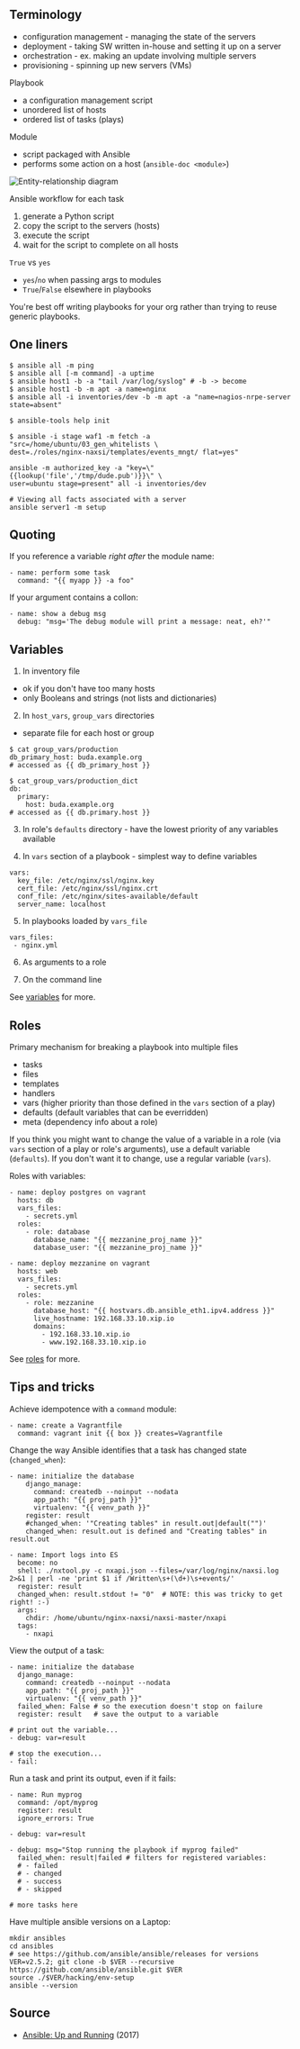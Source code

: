 Terminology
-----------

* configuration management - managing the state of the servers
* deployment - taking SW written in-house and setting it up on a server
* orchestration - ex. making an update involving multiple servers
* provisioning - spinning up new servers (VMs)

Playbook
* a configuration management script
* unordered list of hosts
* ordered list of tasks (plays)

Module
* script packaged with Ansible
* performs some action on a host (`ansible-doc <module>`)

![Entity-relationship
diagram](https://github.com/jreisinger/blog/tree/master/files/ansible_entities.png)

Ansible workflow for each task
1. generate a Python script
2. copy the script to the servers (hosts)
3. execute the script
4. wait for the script to complete on all hosts

`True` vs `yes`
* `yes`/`no` when passing args to modules
* `True`/`False` elsewhere in playbooks

You're best off writing playbooks for your org rather than trying to reuse
generic playbooks.

One liners
----------

```
$ ansible all -m ping
$ ansible all [-m command] -a uptime
$ ansible host1 -b -a "tail /var/log/syslog" # -b -> become
$ ansible host1 -b -m apt -a name=nginx
$ ansible all -i inventories/dev -b -m apt -a "name=nagios-nrpe-server state=absent"

$ ansible-tools help init

$ ansible -i stage waf1 -m fetch -a "src=/home/ubuntu/03_gen_whitelists \
dest=./roles/nginx-naxsi/templates/events_mngt/ flat=yes"

ansible -m authorized_key -a "key=\"{{lookup('file','/tmp/dude.pub')}}\" \
user=ubuntu stage=present" all -i inventories/dev

# Viewing all facts associated with a server
ansible server1 -m setup
```

Quoting
-------

If you reference a variable *right after* the module name:
```
- name: perform some task
  command: "{{ myapp }} -a foo"
```

If your argument contains a collon:
```
- name: show a debug msg
  debug: "msg='The debug module will print a message: neat, eh?'"
```

Variables
---------

1) In inventory file

* ok if you don't have too many hosts
* only Booleans and strings (not lists and dictionaries)

2) In `host_vars`, `group_vars` directories

* separate file for each host or group

```
$ cat group_vars/production
db_primary_host: buda.example.org
# accessed as {{ db_primary_host }}

$ cat_group_vars/production_dict
db:
  primary:
    host: buda.example.org
# accessed as {{ db.primary.host }}
```

3) In role's `defaults` directory - have the lowest priority of any variables available

4) In `vars` section of a playbook - simplest way to define variables

```
vars:
  key_file: /etc/nginx/ssl/nginx.key
  cert_file: /etc/nginx/ssl/nginx.crt
  conf_file: /etc/nginx/sites-available/default
  server_name: localhost
```

5) In playbooks loaded by `vars_file`

```
vars_files:
 - nginx.yml
```

6) As arguments to a role

7) On the command line

See [variables](http://docs.ansible.com/ansible/latest/playbooks_variables.html) for more.

Roles
-----

Primary mechanism for breaking a playbook into multiple files
* tasks
* files
* templates
* handlers
* vars (higher priority than those defined in the `vars` section of a play)
* defaults (default variables that can be everridden)
* meta (dependency info about a role)

If you think you might want to change the value of a variable in a role (via `vars` section of a play or role's arguments), use a default variable (`defaults`). If you don't want it to change, use a regular variable (`vars`).

Roles with variables:
```
- name: deploy postgres on vagrant
  hosts: db
  vars_files:
    - secrets.yml
  roles:
    - role: database
      database_name: "{{ mezzanine_proj_name }}"
      database_user: "{{ mezzanine_proj_name }}"

- name: deploy mezzanine on vagrant
  hosts: web
  vars_files:
    - secrets.yml
  roles:
    - role: mezzanine
      database_host: "{{ hostvars.db.ansible_eth1.ipv4.address }}"
      live_hostname: 192.168.33.10.xip.io
      domains:
        - 192.168.33.10.xip.io
        - www.192.168.33.10.xip.io
```

See [roles](https://github.com/ansiblebook/ansiblebook/tree/master/roles/playbooks/roles) for more.

Tips and tricks
---------------

Achieve idempotence with a `command` module:
```
- name: create a Vagrantfile
  command: vagrant init {{ box }} creates=Vagrantfile
```

Change the way Ansible identifies that a task has changed state (`changed_when`):
```
- name: initialize the database
    django_manage:
      command: createdb --noinput --nodata
      app_path: "{{ proj_path }}"
      virtualenv: "{{ venv_path }}"
    register: result
    #changed_when: '"Creating tables" in result.out|default("")'
    changed_when: result.out is defined and "Creating tables" in result.out
```

```
- name: Import logs into ES
  become: no
  shell: ./nxtool.py -c nxapi.json --files=/var/log/nginx/naxsi.log 2>&1 | perl -ne 'print $1 if /Written\s+(\d+)\s+events/'
  register: result
  changed_when: result.stdout != "0"  # NOTE: this was tricky to get right! :-)
  args:
    chdir: /home/ubuntu/nginx-naxsi/naxsi-master/nxapi
  tags:
    - nxapi
```

View the output of a task:
```
- name: initialize the database
  django_manage:
    command: createdb --noinput --nodata
    app_path: "{{ proj_path }}"
    virtualenv: "{{ venv_path }}"
  failed_when: False # so the execution doesn't stop on failure
  register: result   # save the output to a variable
  
# print out the variable...
- debug: var=result

# stop the execution...
- fail:
```

Run a task and print its output, even if it fails:
```
- name: Run myprog
  command: /opt/myprog
  register: result
  ignore_errors: True

- debug: var=result

- debug: msg="Stop running the playbook if myprog failed"
  failed_when: result|failed # filters for registered variables:
  # - failed
  # - changed
  # - success
  # - skipped
  
# more tasks here
```

Have multiple ansible versions on a Laptop:

```
mkdir ansibles
cd ansibles
# see https://github.com/ansible/ansible/releases for versions
VER=v2.5.2; git clone -b $VER --recursive https://github.com/ansible/ansible.git $VER
source ./$VER/hacking/env-setup
ansible --version
```

Source
------

* [Ansible: Up and Running](https://github.com/ansiblebook/ansiblebook) (2017)
